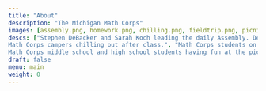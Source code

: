 ```yaml
---
title: "About"
description: "The Michigan Math Corps"
images: [assembly.png, homework.png, chilling.png, fieldtrip.png, picnic.png]
descs: ["Stephen DeBacker and Sarah Koch leading the daily Assembly. DeBacker was the Minister of Humor for the program, and Koch was the Director." , "Math Corps campers doing homework with Stephen DeBacker over breakfast one morning.", "
Math Corps campers chilling out after class.", "Math Corps students on a field trip to the Marine Hydronamics Lab.", "
Math Corps middle school and high school students having fun at the picnic!"]
draft: false
menu: main
weight: 0
---
```

